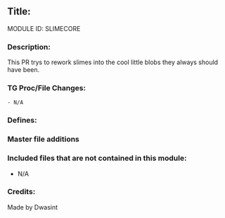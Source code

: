 ## Title: <!--Title of your addition-->

<!-- uppercase, underscore_connected name of your module, that you use to mark files-->
MODULE ID: SLIMECORE 

### Description:

This PR trys to rework slimes into the cool little blobs they always should have been.


<!-- Here, try to describe what your PR does, what features it provides and any other directly useful information -->

### TG Proc/File Changes:

<!-- If you had to edit, or append to any core procs in the process of making this PR, list them here. APPEND: Also, please include any files that you've changed. .DM files that is. -->
	- N/A

### Defines:

<!-- If you needed to add any defines, mention the files you added those defines in -->

### Master file additions


<!-- Any master file changes you've made to existing master files or if you've added a new master file. Please mark either as #NEW or #CHANGE -->

### Included files that are not contained in this module:

- N/A
<!-- Likewise, be it a non-modular file or a modular one that's not contained within the folder belonging to this specific module, it should be mentioned here -->

### Credits:

<!-- Here go the credits to you, dear coder, and in case of collaborative work or ports, credits to the original source of the code -->
<!-- Orignal Coders -->
Made by Dwasint
